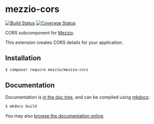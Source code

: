 # mezzio-cors

[![Build Status](https://github.com/mezzio/mezzio-cors/actions/workflows/continous-integration.yml/badge.svg)](https://github.com/laminas/mezzio-cors/actions/workflows/continous-integration.yml)
[![Coverage Status](https://coveralls.io/repos/github/mezzio/mezzio-cors/badge.svg)](https://coveralls.io/github/mezzio/mezzio-cors)

CORS subcomponent for [Mezzio](https://github.com/mezzio/mezzio).


This extension creates CORS details for your application.

## Installation

```bash
$ composer require mezzio/mezzio-cors
```

## Documentation

Documentation is [in the doc tree](docs/book/), and can be compiled using [mkdocs](https://www.mkdocs.org):

```bash
$ mkdocs build
```

You may also [browse the documentation online](https://docs.mezzio.dev/mezzio-cors/).
